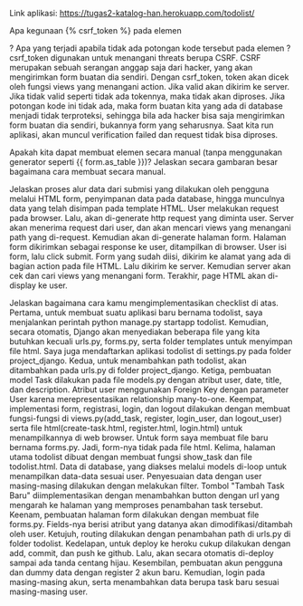 Link aplikasi: https://tugas2-katalog-han.herokuapp.com/todolist/

Apa kegunaan {% csrf_token %} pada elemen <form>? Apa yang terjadi apabila tidak ada potongan kode tersebut pada elemen <form>?
csrf_token digunakan untuk menangani threats berupa CSRF. CSRF merupakan sebuah serangan anggap saja dari hacker, yang akan mengirimkan form buatan dia sendiri. Dengan csrf_token, token akan dicek oleh fungsi views yang menangani action. Jika valid akan dikirim ke server. Jika tidak valid seperti tidak ada tokennya, maka tidak akan diproses. Jika potongan kode ini tidak ada, maka form buatan kita yang ada di database menjadi tidak terproteksi, sehingga bila ada hacker bisa saja mengirimkan form buatan dia sendiri, bukannya form yang seharusnya. Saat kita run aplikasi, akan muncul verification failed dan request tidak bisa diproses.
  
Apakah kita dapat membuat elemen <form> secara manual (tanpa menggunakan generator seperti {{ form.as_table }})? Jelaskan secara gambaran besar bagaimana cara membuat <form> secara manual.

Jelaskan proses alur data dari submisi yang dilakukan oleh pengguna melalui HTML form, penyimpanan data pada database, hingga munculnya data yang telah disimpan pada template HTML.
User melakukan request pada browser. Lalu, akan di-generate http request yang diminta user. Server akan menerima request dari user, dan akan mencari views yang menangani path yang di-request. Kemudian akan di-generate halaman form. Halaman form dikirimkan sebagai response ke user, ditampilkan di browser. User isi form, lalu click submit. Form yang sudah diisi, dikirim ke alamat yang ada di bagian action pada file HTML. Lalu dikirim ke server. Kemudian server akan cek dan cari views yang menangani form. Terakhir, page HTML akan di-display ke user.
  
Jelaskan bagaimana cara kamu mengimplementasikan checklist di atas.
Pertama, untuk membuat suatu aplikasi baru bernama todolist, saya menjalankan perintah python manage.py startapp todolist. Kemudian, secara otomatis, Django akan menyediakan beberapa file yang kita butuhkan kecuali urls.py, forms.py, serta folder templates untuk menyimpan file html. Saya juga mendaftarkan aplikasi todolist di settings.py pada folder project_django.
Kedua, untuk menambahkan path todolist, akan ditambahkan pada urls.py di folder project_django.
Ketiga, pembuatan model Task dilakukan pada file models.py dengan atribut user, date, title, dan description. Atribut user menggunakan Foreign Key dengan parameter User karena merepresentasikan relationship many-to-one.
Keempat, implementasi form, registrasi, login, dan logout dilakukan dengan membuat fungsi-fungsi di views.py(add_task, register, login_user, dan logout_user) serta file html(create-task.html, register.html, login.html) untuk menampilkannya di web browser. Untuk form saya membuat file baru bernama forms.py. Jadi, form-nya tidak pada file html.
Kelima, halaman utama todolist dibuat dengan membuat fungsi show_task dan file todolist.html. Data di database, yang diakses melalui models di-loop untuk menampilkan data-data sesuai user. Penyesuaian data dengan user masing-masing dilakukan dengan melakukan filter. Tombol "Tambah Task Baru" diimplementasikan dengan menambahkan button dengan url yang mengarah ke halaman yang memproses penambahan task tersebut.
Keenam, pembuatan halaman form dilakukan dengan membuat file forms.py. Fields-nya berisi atribut yang datanya akan dimodifikasi/ditambah oleh user.
Ketujuh, routing dilakukan dengan penambahan path di urls.py di folder todolist.
Kedelapan, untuk deploy ke heroku cukup dilakukan dengan add, commit, dan push ke github. Lalu, akan secara otomatis di-deploy sampai ada tanda centang hijau.
Kesembilan, pembuatan akun pengguna dan dummy data dengan register 2 akun baru. Kemudian, login pada masing-masing akun, serta menambahkan data berupa task baru sesuai masing-masing user.
